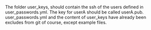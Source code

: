 The folder user_keys, should contain the ssh of the users defined in user_passwords.yml. 
The key for userA should be called userA.pub.
user_passwords.yml and the content of user_keys have already been excludes from git of course, except example files.

